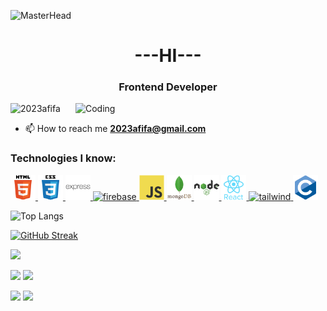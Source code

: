 ![MasterHead](https://i.ibb.co/b2qLkMQ/Black-And-Gold-Elegant-Business-Name-Facebook-Cover.png)
<h1 align="center">---HI---</h1>
<h3 align="center">Frontend Developer</h3>
<img align="right" alt="Coding" width="400" src="https://i.ibb.co/kMWSCPK/gitcover.jpg">

<p align="left"> <img src="https://komarev.com/ghpvc/?username=2023afifa&label=Profile%20views&color=0e75b6&style=flat" alt="2023afifa" /> </p>

- 📫 How to reach me **2023afifa@gmail.com**



<h3 align="left">Technologies I know: </h3>
<p align="left"> <a href="https://www.w3.org/html/" target="_blank" rel="noreferrer"> <img src="https://raw.githubusercontent.com/devicons/devicon/master/icons/html5/html5-original-wordmark.svg" alt="html5" width="40" height="40"/> <a href="https://www.w3schools.com/css/" target="_blank" rel="noreferrer"> <img src="https://raw.githubusercontent.com/devicons/devicon/master/icons/css3/css3-original-wordmark.svg" alt="css3" width="40" height="40"/> </a> <a href="https://expressjs.com" target="_blank" rel="noreferrer"> <img src="https://raw.githubusercontent.com/devicons/devicon/master/icons/express/express-original-wordmark.svg" alt="express" width="40" height="40"/> </a> <a href="https://firebase.google.com/" target="_blank" rel="noreferrer"> <img src="https://www.vectorlogo.zone/logos/firebase/firebase-icon.svg" alt="firebase" width="40" height="40"/> </a> </a> <a href="https://developer.mozilla.org/en-US/docs/Web/JavaScript" target="_blank" rel="noreferrer"> <img src="https://raw.githubusercontent.com/devicons/devicon/master/icons/javascript/javascript-original.svg" alt="javascript" width="40" height="40"/> </a> <a href="https://www.mongodb.com/" target="_blank" rel="noreferrer"> <img src="https://raw.githubusercontent.com/devicons/devicon/master/icons/mongodb/mongodb-original-wordmark.svg" alt="mongodb" width="40" height="40"/> </a> <a href="https://nodejs.org" target="_blank" rel="noreferrer"> <img src="https://raw.githubusercontent.com/devicons/devicon/master/icons/nodejs/nodejs-original-wordmark.svg" alt="nodejs" width="40" height="40"/> </a> <a href="https://reactjs.org/" target="_blank" rel="noreferrer"> <img src="https://raw.githubusercontent.com/devicons/devicon/master/icons/react/react-original-wordmark.svg" alt="react" width="40" height="40"/> </a> <a href="https://tailwindcss.com/" target="_blank" rel="noreferrer"> <img src="https://www.vectorlogo.zone/logos/tailwindcss/tailwindcss-icon.svg" alt="tailwind" width="40" height="40"/> </a> <a href="https://www.cprogramming.com/" target="_blank" rel="noreferrer"> <img src="https://raw.githubusercontent.com/devicons/devicon/master/icons/c/c-original.svg" alt="c" width="40" height="40"/> </a> </p>


![Top Langs](https://github-readme-stats.vercel.app/api/top-langs/?username=anuraghazra&size_weight=0.5&count_weight=0.5)


[![GitHub Streak](https://streak-stats.demolab.com?user=2023afifa&theme=github-dark-blue)](https://git.io/streak-stats)


![](http://github-profile-summary-cards.vercel.app/api/cards/profile-details?username=2023afifa&theme=github_dark)


![](http://github-profile-summary-cards.vercel.app/api/cards/stats?username=2023afifa&theme=github_dark)      ![](http://github-profile-summary-cards.vercel.app/api/cards/productive-time?username=2023afifa&theme=github_dark&utcOffset=8)


![](http://github-profile-summary-cards.vercel.app/api/cards/repos-per-language?username=2023afifa&theme=github_dark)      ![](http://github-profile-summary-cards.vercel.app/api/cards/most-commit-language?username=2023afifa&theme=github_dark)





